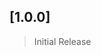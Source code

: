 ## [1.0.0]

> Initial Release

<!-- ### Upgrade Steps
* 
* 

### Breaking Changes
* 
* 

### New Features
* 
* 

### Bug Fixes
* 
* 

### Performance Improvements
* 
* 

### Other Changes
* 
*  -->
